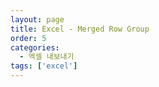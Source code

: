 ```yaml
---
layout: page
title: Excel - Merged Row Group
order: 5
categories:
  - 엑셀 내보내기
tags: ['excel']
---
```


